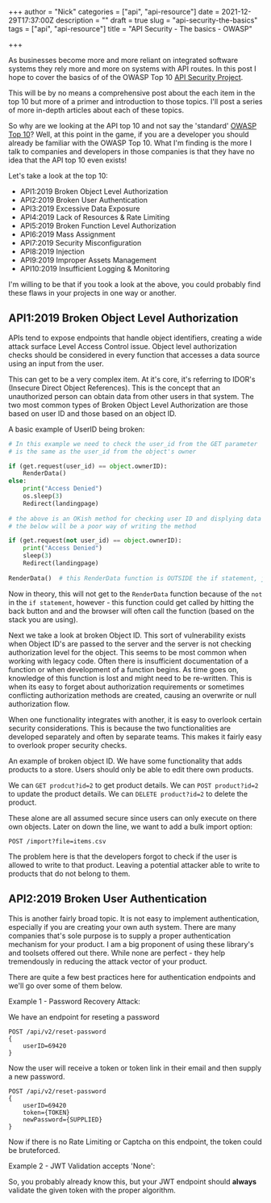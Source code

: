 +++
author = "Nick"
categories = ["api", "api-resource"]
date = 2021-12-29T17:37:00Z
description = ""
draft = true
slug = "api-security-the-basics"
tags = ["api", "api-resource"]
title = "API Security - The basics - OWASP"

+++


As businesses become more and more reliant on integrated software systems they rely more and more on systems with API routes. In this post I hope to cover the basics of of the OWASP Top 10 [API Security Project](https://owasp.org/www-project-api-security/).

This will be by no means a comprehensive post about the each item in the top 10 but more of a primer and introduction to those topics. I'll post a series of more in-depth articles about each of these topics.

So why are we looking at the API top 10 and not say the 'standard' [OWASP Top 10](https://owasp.org/www-project-top-ten/)? Well, at this point in the game, if you are a developer you should already be familiar with the OWASP Top 10. What I'm finding is the more I talk to companies and developers in those companies is that they have no idea that the API top 10 even exists!

Let's take a look at the top 10:

* API1:2019 Broken Object Level Authorization
* API2:2019 Broken User Authentication
* API3:2019 Excessive Data Exposure
* API4:2019 Lack of Resources & Rate Limiting
* API5:2019 Broken Function Level Authorization
* API6:2019 Mass Assignment
* API7:2019 Security Misconfiguration
* API8:2019 Injection
* API9:2019 Improper Assets Management
* API10:2019 Insufficient Logging & Monitoring

I'm willing to be that if you took a look at the above, you could probably find these flaws in your projects in one way or another.

## API1:2019 Broken Object Level Authorization

APIs tend to expose endpoints that handle object identifiers, creating a wide attack surface Level Access Control issue. Object level authorization checks should be considered in every function that accesses a data source using an input from the user.

This can get to be a very complex item. At it's core, it's referring to IDOR's (Insecure Direct Object References). This is the concept that an unauthorized person can obtain data from other users in that system.
The two most common types of Broken Object Level Authorization are those based on user ID and those based on an object ID.

A basic example of UserID being broken:
```python
# In this example we need to check the user_id from the GET parameter
# is the same as the user_id from the object's owner

if (get.request(user_id) == object.ownerID):
    RenderData()
else:
    print("Access Denied")
    os.sleep(3)
    Redirect(landingpage)
    
# the above is an OKish method for checking user ID and displying data
# the below will be a poor way of writing the method

if (get.request(not user_id) == object.ownerID):
    print("Access Denied")
    sleep(3)
    Redirect(landingpage)
    
RenderData()  # this RenderData function is OUTSIDE the if statement, just don't
```

Now in theory, this will not get to the `RenderData` function because of the `not` in the `if statement`, however - this function could get called by hitting the back button and and the browser will often call the function (based on the stack you are using).

Next we take a look at broken Object ID. This sort of vulnerability exists when Object ID's are passed to the server and the server is not checking authorization level for the object. This seems to be most common when working with legacy code. Often there is insufficient documentation of a function or when development of a function begins. As time goes on, knowledge of this function is lost  and might need to be re-written. This is when its easy to forget about authorization requirements or sometimes conflicting authorization methods are created, causing an overwrite or null authorization flow.

When one functionality integrates with another, it is easy to overlook certain security considerations. This is because the two functionalities are developed separately and often by separate teams. This makes it fairly easy to overlook proper security checks.

An example of broken object ID. We have some functionality that adds products to a store. Users should only be able to edit there own products. 

We can `GET prodcut?id=2` to get product details. 
We can `POST product?id=2` to update the product details. 
We can `DELETE product?id=2` to delete the product.

These alone are all assumed secure since users can only execute on there own objects. Later on down the line, we want to add a bulk import option:

`POST /import?file=items.csv`

The problem here is that the developers forgot to check if the user is allowed to write to that product. Leaving a potential attacker able to write to products that do not belong to them.

## API2:2019 Broken User Authentication

This is another fairly broad topic. It is not easy to implement authentication, especially if you are creating your own auth system. There are many companies that's sole purpose is to supply a proper authentication mechanism for your product. I am a big proponent of using these library's and toolsets offered out there. While none are perfect - they help tremendously in reducing the attack vector of your product.

There are quite a few best practices here for authentication endpoints and we'll go over some of them below.

Example 1 - Password Recovery Attack:

We have an endpoint for reseting a password
```
POST /api/v2/reset-password
{
    userID=69420
}
```

Now the user will receive a token or token link in their email and then supply a new password.

```
POST /api/v2/reset-password
{
    userID=69420
    token={TOKEN}
    newPassword={SUPPLIED}
}
```

Now if there is no Rate Limiting or Captcha on this endpoint, the token could be bruteforced. 

Example 2 - JWT Validation accepts 'None':

So, you probably already know this, but your JWT endpoint should **always** validate the given token with the proper algorithm.



